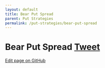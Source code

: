 ```yaml
---
layout: default
title: Bear Put Spread
parent: Put Strategies
permalink: /put-strategies/bear-put-spread
---
```

# Bear Put Spread <a href="https://twitter.com/share?ref_src=twsrc%5Etfw" class="twitter-share-button" data-text="Quick reference guide for Bear Put Spread Option Strategy #optionstrategy via #optionnotes" data-url="http://optionnotes.com/put-strategies/bear-put-spread" data-related="" data-show-count="false">Tweet</a><script async src="https://platform.twitter.com/widgets.js" charset="utf-8"></script>

<a href="https://github.com/navdeepsekhon/options/blob/master/put-strategies/bear-put-spread.md">Edit page on GitHub</a>